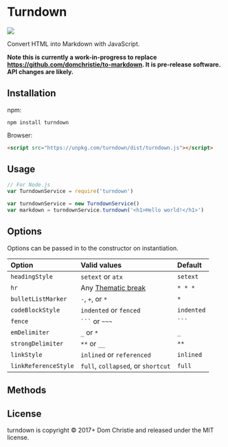 # Turndown

![](https://api.travis-ci.org/domchristie/turndown.svg)

Convert HTML into Markdown with JavaScript.

**Note this is currently a work-in-progress to replace https://github.com/domchristie/to-markdown. It is pre-release software. API changes are likely.**

## Installation

npm:

```
npm install turndown
```

Browser:

```html
<script src="https://unpkg.com/turndown/dist/turndown.js"></script>
```

## Usage

```js
// For Node.js
var TurndownService = require('turndown')

var turndownService = new TurndownService()
var markdown = turndownService.turndown('<h1>Hello world!</h1>')
```

## Options

Options can be passed in to the constructor on instantiation.

| Option                | Valid values  | Default |
| :-------------------- | :------------ | :------ |
| `headingStyle`        | `setext` or `atx` | `setext`  |
| `hr`                  | Any [Thematic break](http://spec.commonmark.org/0.27/#thematic-breaks) | `* * *` |
| `bulletListMarker`    | `-`, `+`, or `*` | `*` |
| `codeBlockStyle`      | `indented` or `fenced` | `indented` |
| `fence`               | <code>```</code> or `~~~` | <code>```</code> |
| `emDelimiter`         | `_` or `*` | `_` |
| `strongDelimiter`     | `**` or `__` | `**` |
| `linkStyle`           | `inlined` or `referenced` | `inlined` |
| `linkReferenceStyle`  | `full`, `collapsed`, or `shortcut` | `full` |

## Methods



## License

turndown is copyright © 2017+ Dom Christie and released under the MIT license.
